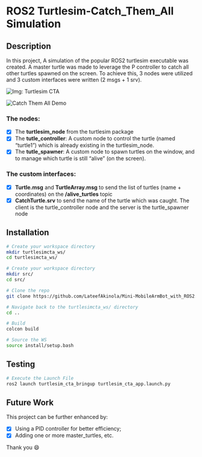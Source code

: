 # ROS2 Turtlesim-Catch_Them_All Simulation
## Description
In this project, A simulation of the popular ROS2 turtlesim executable was created. A master turtle was made to leverage the P controller to catch all other turtles spawned on the screen. To achieve this, 3 nodes were utilized and 3 custom interfaces were written (2 msgs + 1 srv).

![Img: Turtlesim CTA](https://github.com/LateefAkinola/ROS2-Turtlesim-Catch_Them_All-Project/assets/105966848/2e9768d5-569b-489e-84d3-d3ed4aa8f32a)

![Catch Them All Demo](https://github.com/LateefAkinola/ROS2-Turtlesim-Catch_Them_All-Project/assets/105966848/eb6e6cb0-801a-4af1-866f-2b7acbf743b7)

### The nodes:
- [x] The **turtlesim_node** from the turtlesim package
- [x] The **tutle_controller**: A custom node to control the turtle (named “turtle1”) which is already existing in the turtlesim_node.
- [x] The **tutle_spawner**: A custom node to spawn turtles on the window, and to manage which turtle is still “alive” (on the screen).

### The custom interfaces:
- [x] **Turtle.msg** and **TurtleArray.msg** to send the list of turtles (name + coordinates) on the **/alive_turtles** topic
- [x] **CatchTurtle.srv** to send the name of the turtle which was caught. The client is the turtle_controller node and the server is the turtle_spawner node

## Installation
```bash
# Create your workspace directory
mkdir turtlesimcta_ws/
cd turtlesimcta_ws/

# Create your workspace directory
mkdir src/
cd src/
```
```bash
# Clone the repo
git clone https://github.com/LateefAkinola/Mini-MobileArmBot_with_ROS2.git
```
```bash
# Navigate back to the turtlesimcta_ws/ directory
cd ..
```
```bash
# Build
colcon build

# Source the WS
source install/setup.bash
```

## Testing
```bash
# Execute the Launch File
ros2 launch turtlesim_cta_bringup turtlesim_cta_app.launch.py 
```

## Future Work
This project can be further enhanced by:
- [x] Using a PID controller for better efficiency;
- [x] Adding one or more master_turtles, etc.

Thank you :smile:
